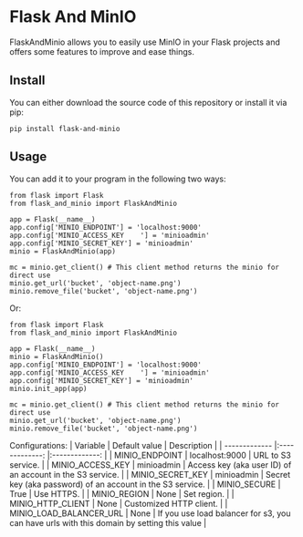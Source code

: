 # Flask And MinIO
FlaskAndMinio allows you to easily use MinIO in your Flask projects and offers some features to improve and ease things.

## Install
You can either download the source code of this repository or install it via pip:
```
pip install flask-and-minio
```

## Usage
You can add it to your program in the following two ways:
```
from flask import Flask
from flask_and_minio import FlaskAndMinio

app = Flask(__name__)
app.config['MINIO_ENDPOINT'] = 'localhost:9000'
app.config['MINIO_ACCESS_KEY	'] = 'minioadmin'
app.config['MINIO_SECRET_KEY'] = 'minioadmin'
minio = FlaskAndMinio(app)

mc = minio.get_client() # This client method returns the minio for direct use
minio.get_url('bucket', 'object-name.png')
minio.remove_file('bucket', 'object-name.png')
```
Or:
```
from flask import Flask
from flask_and_minio import FlaskAndMinio

app = Flask(__name__)
minio = FlaskAndMinio()
app.config['MINIO_ENDPOINT'] = 'localhost:9000'
app.config['MINIO_ACCESS_KEY	'] = 'minioadmin'
app.config['MINIO_SECRET_KEY'] = 'minioadmin'
minio.init_app(app)

mc = minio.get_client() # This client method returns the minio for direct use
minio.get_url('bucket', 'object-name.png')
minio.remove_file('bucket', 'object-name.png')
```

Configurations:
| Variable                               | Default value       | Description                                                    |
| -------------                          |:-------------:      |:-------------:                                                 |
| MINIO_ENDPOINT                         | localhost:9000      | URL to S3 service.                                             |
| MINIO_ACCESS_KEY                       | minioadmin          | Access key (aka user ID) of an account in the S3 service.      |
| MINIO_SECRET_KEY                       | minioadmin          | Secret key (aka password) of an account in the S3 service.     |
| MINIO_SECURE                           | True                | Use HTTPS.                                                     |
| MINIO_REGION                           | None                | Set region.                                                    |
| MINIO_HTTP_CLIENT                      | None                | Customized HTTP client.                                        |
| MINIO_LOAD_BALANCER_URL                | None                | If you use load balancer for s3, you can have urls with this domain by setting this value                                    |
